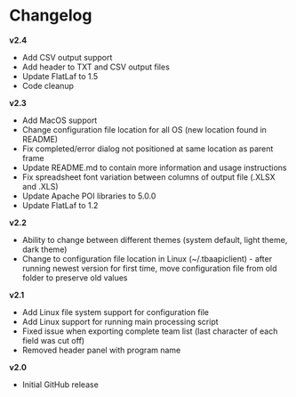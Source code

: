 # Changelog

**v2.4**
- Add CSV output support
- Add header to TXT and CSV output files
- Update FlatLaf to 1.5
- Code cleanup

**v2.3**
- Add MacOS support
- Change configuration file location for all OS (new location found in README)
- Fix completed/error dialog not positioned at same location as parent frame
- Update README.md to contain more information and usage instructions
- Fix spreadsheet font variation between columns of output file (.XLSX and .XLS)
- Update Apache POI libraries to 5.0.0
- Update FlatLaf to 1.2

**v2.2**
- Ability to change between different themes (system default, light theme, dark theme)
- Change to configuration file location in Linux (~/.tbaapiclient) - after running newest version for first time, move configuration file from old folder to preserve old values

**v2.1**
- Add Linux file system support for configuration file
- Add Linux support for running main processing script
- Fixed issue when exporting complete team list (last character of each field was cut off)
- Removed header panel with program name

**v2.0**
- Initial GitHub release